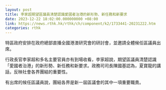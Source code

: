 ```yaml
---
layout: post
title: 李家超期望區議員清楚認識愛國者治港的新形勢、新任務和新要求
date: 2023-12-22 18:02:00.000000000 +08:00
link: https://news.rthk.hk/rthk/ch/component/k2/1733441-20231222.htm
categories: rthk
---
```


特區政府安排在政府總部直播全國港澳研究會的研討會，並邀請全體候任區議員出席。

行政長官李家超和多名主要官員亦有到場收看，李家超說，期望區議員清楚認識「愛國者治港」的新形勢、新任務和新要求。政務司司長陳國基認為，夏寶龍的講話，反映社會各界團結的重要性。

有出席的候任區議員說，團結各界是新一屆區議會的其中一項重要職責。
